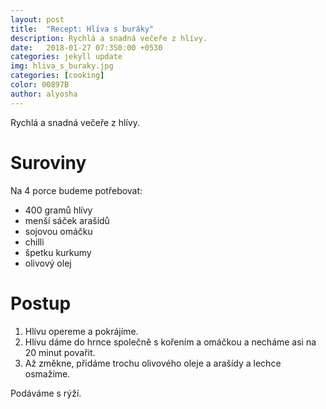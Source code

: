 ```yaml
---
layout: post
title:  "Recept: Hlíva s buráky"
description: Rychlá a snadná večeře z hlívy.
date:   2018-01-27 07:3S0:00 +0530
categories: jekyll update
img: hliva_s_buraky.jpg
categories: [cooking]
color: 00897B
author: alyosha
---
```


Rychlá a snadná večeře z hlívy.

# Suroviny

Na 4 porce budeme potřebovat:

* 400 gramů hlívy
* menší sáček arašídů
* sojovou omáčku
* chilli
* špetku kurkumy
* olivový olej

# Postup

1. Hlívu opereme a pokrájíme. 
2. Hlívu dáme do hrnce společně s kořením a omáčkou a necháme asi na 20 minut povařit. 
3. Až změkne, přidáme trochu olivového oleje a arašídy a lechce osmažíme.

Podáváme s rýží. 

